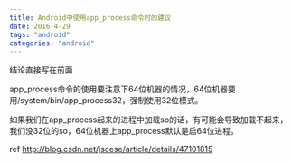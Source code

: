 ```yaml
---
title: Android中使用app_process命令时的建议
date: 2016-4-29
tags: "android"
categories: "android"
---
```

结论直接写在前面

app_process命令的使用要注意下64位机器的情况，64位机器要用/system/bin/app_process32，强制使用32位模式。

如果我们在app_process起来的进程中加载so的话，有可能会导致加载不起来，我们没32位的so，64位机器上app_process默认是启64位进程。

ref http://blog.csdn.net/jscese/article/details/47101815
